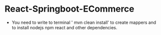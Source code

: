 # React-Springboot-ECommerce
* You need to write to terminal ' mvn clean install' to create mappers and to install nodejs npm react and other dependencies. 
